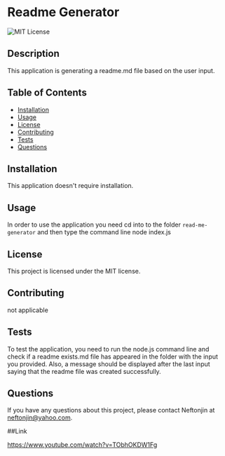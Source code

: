 
  # Readme Generator
  
  ![MIT License](https://img.shields.io/badge/license-MIT-blue.svg)
  
  ## Description
  
  This application is generating a readme.md file based on the user input.
  
  ## Table of Contents
  
  - [Installation](#installation)
  - [Usage](#usage)
  - [License](#license)
  - [Contributing](#contributing)
  - [Tests](#tests)
  - [Questions](#questions)
  
  ## Installation
  
  This application doesn't require installation.
  
  ## Usage
  
  In order to use the application you need cd into to the folder `read-me-generator` and then type the command line node index.js
  
  ## License
  
  This project is licensed under the MIT license.
  
  ## Contributing
  
  not applicable
  
  ## Tests
  
   To test the application, you need to run the node.js command line and check if a readme exists.md file has appeared in the folder with the input you provided. Also, a message should be displayed after the last input saying that the readme file was created successfully.
  
  ## Questions
  
  If you have any questions about this project, please contact Neftonjin at neftonjin@yahoo.com.

  ##Link 
  
  https://www.youtube.com/watch?v=TObhOKDW1Fg
  